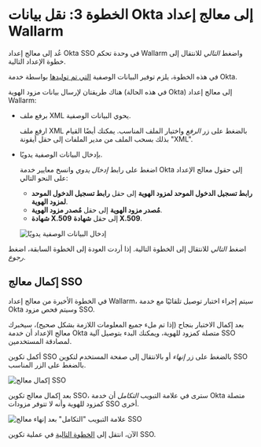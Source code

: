 #   الخطوة 3: نقل بيانات Okta إلى معالج إعداد Wallarm

[img-transfer-metadata-manually]:   ../../../../images/admin-guides/configuration-guides/sso/okta/transfer-metadata-manually.png
[img-sp-wizard-finish]:             ../../../../images/admin-guides/configuration-guides/sso/okta/sp-wizard-finish.png
[img-integration-tab]:              ../../../../images/admin-guides/configuration-guides/sso/okta/integration-tab.png

[doc-allow-access-to-wl]:           allow-access-to-wl.md

[link-metadata]:                    setup-idp.md#downloading-metadata

عُد إلى معالج إعداد Okta SSO في وحدة تحكم Wallarm واضغط *التالي* للانتقال إلى خطوة الإعداد التالية.

في هذه الخطوة، يلزم توفير البيانات الوصفية [التي تم توليدها][link-metadata] بواسطة خدمة Okta.

هناك طريقتان لإرسال بيانات مزود الهوية (في هذه الحالة Okta) إلى معالج إعداد Wallarm:
*   برفع ملف XML يحوي البيانات الوصفية.

    ارفع ملف XML بالضغط على زر *الرفع* واختيار الملف المناسب. يمكنك أيضًا القيام بذلك بسحب الملف من مدير الملفات إلى حقل أيقونة "XML".

*   بإدخال البيانات الوصفية يدويًا.

    اضغط على رابط *إدخال يدوي* وانسخ معايير خدمة Okta إلى حقول معالج الإعداد على النحو التالي:
    
    *   **رابط تسجيل الدخول الموحد لمزود الهوية** إلى حقل **رابط تسجيل الدخول الموحد لمزود الهوية**.
    *   **مُصدر مزود الهوية** إلى حقل **مُصدر مزود الهوية**.
    *   **شهادة X.509** إلى حقل **شهادة X.509**.
    
    ![إدخال البيانات الوصفية يدويًا][img-transfer-metadata-manually]
    
اضغط *التالي* للانتقال إلى الخطوة التالية. إذا أردت العودة إلى الخطوة السابقة، اضغط *رجوع*.


##  إكمال معالج SSO

في الخطوة الأخيرة من معالج إعداد Wallarm، سيتم إجراء اختبار توصيل تلقائيًا مع خدمة Okta وسيتم فحص مزود SSO.

بعد إكمال الاختبار بنجاح (إذا تم ملء جميع المعلومات اللازمة بشكل صحيح)، سيخبرك معالج الإعداد أن خدمة Okta متصلة كمزود للهوية، ويمكنك البدء بتوصيل آلية SSO لمصادقة المستخدمين.

أكمل تكوين SSO بالضغط على زر *إنهاء* أو بالانتقال إلى صفحة المستخدم لتكوين SSO بالضغط على الزر المناسب.

![إكمال معالج SSO][img-sp-wizard-finish]

بعد إكمال معالج تكوين SSO، سترى في علامة التبويب *التكامل* أن خدمة Okta متصلة كمزود للهوية وأنه لا تتوفر مزودات SSO أخرى.

![علامة التبويب "التكامل" بعد إنهاء معالج SSO][img-integration-tab]


الآن، انتقل إلى [الخطوة التالية][doc-allow-access-to-wl] في عملية تكوين SSO.